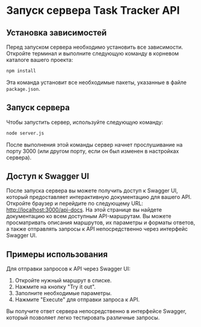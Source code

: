 # Запуск сервера Task Tracker API

## Установка зависимостей

Перед запуском сервера необходимо установить все зависимости. Откройте терминал и выполните следующую команду в корневом каталоге вашего проекта:
```bash
npm install
```

Эта команда установит все необходимые пакеты, указанные в файле `package.json`.

## Запуск сервера

Чтобы запустить сервер, используйте следующую команду:
```bash
node server.js
```
После выполнения этой команды сервер начнет прослушивание на порту 3000 (или другом порту, если он был изменен в настройках сервера).

## Доступ к Swagger UI

После запуска сервера вы можете получить доступ к Swagger UI, который предоставляет интерактивную документацию для вашего API. Откройте браузер и перейдите по следующему URL:
<http://localhost:3000/api-docs>.
На этой странице вы найдете документацию ко всем доступным API-маршрутам. Вы можете просматривать описания маршрутов, их параметры и форматы ответов, а также отправлять запросы к API непосредственно через интерфейс Swagger UI.

## Примеры использования

Для отправки запросов к API через Swagger UI:

1. Откройте нужный маршрут в списке.
2. Нажмите на кнопку "Try it out".
3. Заполните необходимые параметры.
4. Нажмите "Execute" для отправки запроса к API.

Вы получите ответ сервера непосредственно в интерфейсе Swagger, который позволяет легко тестировать различные запросы.
